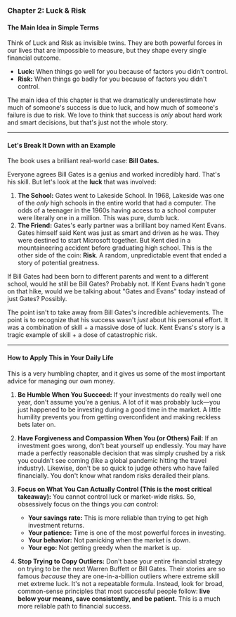 ### **Chapter 2: Luck & Risk**

#### **The Main Idea in Simple Terms**

Think of Luck and Risk as invisible twins. They are both powerful forces in our lives that are impossible to measure, but they shape every single financial outcome.

*   **Luck:** When things go well for you because of factors you didn't control.
*   **Risk:** When things go badly for you because of factors you didn't control.

The main idea of this chapter is that we dramatically underestimate how much of someone's success is due to luck, and how much of someone's failure is due to risk. We love to think that success is *only* about hard work and smart decisions, but that's just not the whole story.

---

#### **Let's Break It Down with an Example**

The book uses a brilliant real-world case: **Bill Gates.**

Everyone agrees Bill Gates is a genius and worked incredibly hard. That's his skill. But let's look at the **luck** that was involved:

1.  **The School:** Gates went to Lakeside School. In 1968, Lakeside was one of the *only* high schools in the entire world that had a computer. The odds of a teenager in the 1960s having access to a school computer were literally one in a million. This was pure, dumb luck.
2.  **The Friend:** Gates's early partner was a brilliant boy named Kent Evans. Gates himself said Kent was just as smart and driven as he was. They were destined to start Microsoft together. But Kent died in a mountaineering accident before graduating high school. This is the other side of the coin: **Risk**. A random, unpredictable event that ended a story of potential greatness.

If Bill Gates had been born to different parents and went to a different school, would he still be Bill Gates? Probably not. If Kent Evans hadn't gone on that hike, would we be talking about "Gates and Evans" today instead of just Gates? Possibly.

The point isn't to take away from Bill Gates's incredible achievements. The point is to recognize that his success wasn't *just* about his personal effort. It was a combination of skill + a massive dose of luck. Kent Evans's story is a tragic example of skill + a dose of catastrophic risk.

---

#### **How to Apply This in Your Daily Life**

This is a very humbling chapter, and it gives us some of the most important advice for managing our own money.

1.  **Be Humble When You Succeed:** If your investments do really well one year, don't assume you're a genius. A lot of it was probably luck—you just happened to be investing during a good time in the market. A little humility prevents you from getting overconfident and making reckless bets later on.

2.  **Have Forgiveness and Compassion When You (or Others) Fail:** If an investment goes wrong, don't beat yourself up endlessly. You may have made a perfectly reasonable decision that was simply crushed by a risk you couldn't see coming (like a global pandemic hitting the travel industry). Likewise, don't be so quick to judge others who have failed financially. You don't know what random risks derailed their plans.

3.  **Focus on What You Can Actually Control (This is the most critical takeaway):**
    You cannot control luck or market-wide risks. So, obsessively focus on the things you *can* control:
    *   **Your savings rate:** This is more reliable than trying to get high investment returns.
    *   **Your patience:** Time is one of the most powerful forces in investing.
    *   **Your behavior:** Not panicking when the market is down.
    *   **Your ego:** Not getting greedy when the market is up.

4.  **Stop Trying to Copy Outliers:** Don't base your entire financial strategy on trying to be the next Warren Buffett or Bill Gates. Their stories are so famous *because* they are one-in-a-billion outliers where extreme skill met extreme luck. It's not a repeatable formula. Instead, look for broad, common-sense principles that most successful people follow: **live below your means, save consistently, and be patient.** This is a much more reliable path to financial success.
